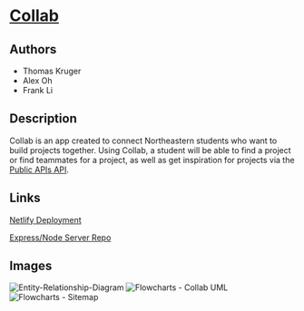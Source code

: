 # [Collab](https://neu-colab.netlify.app/)
## Authors
- Thomas Kruger
- Alex Oh
- Frank Li

## Description
Collab is an app created to connect Northeastern students who want to build projects together. Using Collab, a student will be able to find a project or find teammates for a project, as well as get inspiration for projects via the [Public APIs API](https://github.com/davemachado/public-api).

## Links
[Netlify Deployment](https://neu-colab.netlify.app/)

[Express/Node Server Repo](https://github.com/alex-oh/collab-node)

## Images
![Entity-Relationship-Diagram](https://github.com/alex-oh/collab-react/assets/116234198/f4fd3b6d-aec5-448e-abee-77c9558f3fa6)
![Flowcharts - Collab UML](https://github.com/alex-oh/collab-react/assets/116234198/8507e76d-90e4-480a-8fd5-d742f217330b)
![Flowcharts - Sitemap](https://github.com/alex-oh/collab-react/assets/116234198/1c95707e-f76e-432f-b73c-88929677308e)

